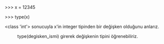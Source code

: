 <p>&gt;&gt;&gt; x = 12345</p>

<p>&gt;&gt;&gt; type(x)</p>

<p>&lt;class 'int'&gt; sonucuyla x'in integer tipinden bir değişken olduğunu anlarız.</p>

<figure class="wp-block-image size-large"><img src="https://yusufgurdogan.com/wp-content/uploads/2020/05/image.png" alt="" class="wp-image-596"/><figcaption>type(degisken_ismi) girerek değişkenin tipini öğrenebiliriz.</figcaption></figure>